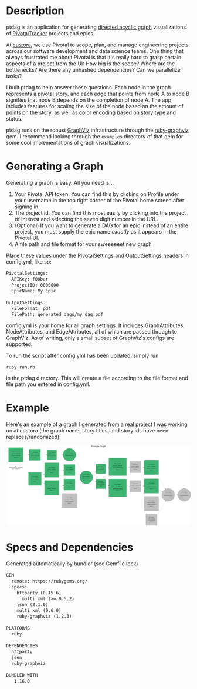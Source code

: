 # Description
ptdag is an application for generating [directed acyclic graph](https://en.wikipedia.org/wiki/Directed_acyclic_graph) visualizations of [PivotalTracker](https://www.pivotaltracker.com) projects and epics.

At [custora](https://custora.com/), we use Pivotal to scope, plan, and manage engineering projects across our software development and data science teams. One thing that always frustrated me about Pivotal is that it's really hard to grasp certain aspects of a project from the UI: How big is the scope? Where are the bottlenecks? Are there any unhashed dependencies? Can we parallelize tasks?

I built ptdag to help answer these questions. Each node in the graph represents a pivotal story, and each edge that points from node A to node B signifies that node B depends on the completion of node A. The app includes features for scaling the size of the node based on the amount of points on the story, as well as color encoding based on story type and status.

ptdag runs on the robust [GraphViz](http://www.graphviz.org/) infrastructure through the [ruby-graphviz](https://github.com/glejeune/Ruby-Graphviz) gem. I recommend looking through the `examples` directory of that gem for some cool implementations of graph visualizations.

# Generating a Graph
Generating a graph is easy. All you need is...
1. Your Pivotal API token. You can find this by clicking on Profile under your username in the top right corner of the Pivotal home screen after signing in.
2. The project id. You can find this most easily by clicking into the project of interest and selecting the seven digit number in the URL.
3. (Optional) If you want to generate a DAG for an epic instead of an entire project, you must supply the epic name _exactly_ as it appears in the Pivotal UI.
4. A file path and file format for your sweeeeeet new graph

Place these values under the PivotalSettings and OutputSettings headers in config.yml, like so:
```
PivotalSettings:
  APIKey: f00bar
  ProjectID: 0000000
  EpicName: My Epic

OutputSettings:
  FileFormat: pdf
  FilePath: generated_dags/my_dag.pdf
```

config.yml is your home for all graph settings. It includes GraphAttributes, NodeAttributes, and EdgeAttributes, all of which are passed through to GraphViz. As of writing, only a small subset of GraphViz's configs are supported.

To run the script after config.yml has been updated, simply run
```
ruby run.rb
```
in the ptdag directory. This will create a file according to the file format and
file path you entered in config.yml.

# Example
Here's an example of a graph I generated from a real project I was working on at custora (the graph name, story titles, and story ids have been replaces/randomized):

![alt text](https://github.com/nickresnick/ptdag/blob/master/pivotal_dag_201712101455)
# Specs and Dependencies
Generated automatically by bundler (see Gemfile.lock)
```
GEM
  remote: https://rubygems.org/
  specs:
    httparty (0.15.6)
      multi_xml (>= 0.5.2)
    json (2.1.0)
    multi_xml (0.6.0)
    ruby-graphviz (1.2.3)

PLATFORMS
  ruby

DEPENDENCIES
  httparty
  json
  ruby-graphviz

BUNDLED WITH
   1.16.0
```
